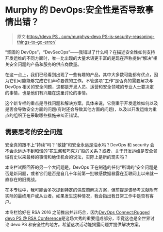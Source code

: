 # Murphy 的 DevOps:安全性是否导致事情出错？

> 原文:[https://devo PS . com/murphys-devo PS-is-security-reasoning-things-to-go-error/](https://devops.com/murphys-devops-is-security-causing-things-to-go-wrong/)

“坚固的 DevOps”，“DevSecOps”——我错过了什么吗？在描述安全性如何支持开发运维的不同方面时，唯一比出现的大量术语更丰富的是现在声称提供“解决”相关安全问题的产品和服务的供应商数量。

在这一点上，我们已经看到出现了一些有趣的产品，其中大多数可能都有优点，因为它们可能能够完成它们声称要做的工作。不管这项“工作”是否真的需要解决与 DevOps 相关的安全问题，这都是开发人员、运营和安全领域的专业人士要决定的事情，也是他们有兴趣在这里讨论的事情。

这个新专栏的重点是寻找问题和解决方案。具体来说，它侧重于开发运维如何以及是否会导致安全方面的问题(有时还会导致其他方面的问题)，以及以开发运维为重点的组织正在采取哪些措施来纠正错误。

## 需要思考的安全问题

安全真的跟不上“持续”吗？“敏捷”和安全永远是油水吗？DevOps 和 security 会不会永远达不到和谐的“花生酱和巧克力”般的关系？或者，关于开发运维是安全领域有史以来最棒的事情和绝佳机会的说法，实际上是新的现实吗？

本专栏试图回答的另一个大问题是，DevOps 正在制造的任何“所谓的”安全问题是否是新问题，或者它们是否是自几十年前第一批敏感数据暴露在互联网上以来就一直存在的旧挑战。

在本专栏中，我可能会多次提到特定的供应商解决方案，但前提是该参考文献附有实际的最终用户或从业者。如果发生这种情况，我会指出我日常工作中是否有客户。

本专栏恰好在 RSA 2016 之前推出并非巧合，因为[DevOps Connect:Rugged devo PS @ RSA Conference](https://devops.com/2016/02/02/devops-connect-rugged-devops-rsa-conference/)是这场大秀的重要组成部分，毕竟这也是全世界讨论 devo PS 和安全性的地方。希望这次活动能揭露问题并提供解决方案。